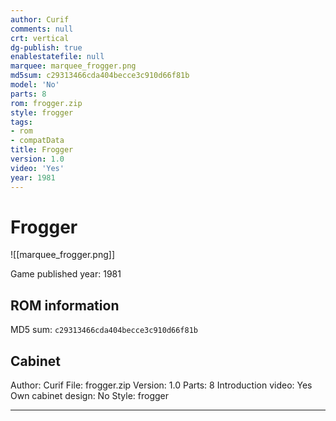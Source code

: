 ```yaml
---
author: Curif
comments: null
crt: vertical
dg-publish: true
enablestatefile: null
marquee: marquee_frogger.png
md5sum: c29313466cda404becce3c910d66f81b
model: 'No'
parts: 8
rom: frogger.zip
style: frogger
tags:
- rom
- compatData
title: Frogger
version: 1.0
video: 'Yes'
year: 1981
---
```


# Frogger

![[marquee_frogger.png]]

Game published year: 1981

## ROM information

MD5 sum: `c29313466cda404becce3c910d66f81b` 

## Cabinet

Author: Curif
File: frogger.zip
Version: 1.0
Parts: 8
Introduction video: Yes
Own cabinet design: No
Style: frogger

---
